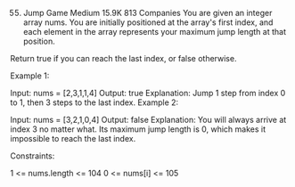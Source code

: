 ﻿55. Jump Game
    Medium
    15.9K
    813
    Companies
    You are given an integer array nums. You are initially positioned at the array's first index, and each element in the array represents your maximum jump length at that position.

Return true if you can reach the last index, or false otherwise.



Example 1:

Input: nums = [2,3,1,1,4]
Output: true
Explanation: Jump 1 step from index 0 to 1, then 3 steps to the last index.
Example 2:

Input: nums = [3,2,1,0,4]
Output: false
Explanation: You will always arrive at index 3 no matter what. Its maximum jump length is 0, which makes it impossible to reach the last index.


Constraints:

1 <= nums.length <= 104
0 <= nums[i] <= 105